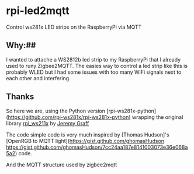 # rpi-led2mqtt
Control ws281x LED strips on the RaspberryPi via MQTT

## Why:##
I wanted to attache a WS2812b led strip to my RaspberryPi that I already used to runy Zigbee2MQTT.
The easies way to control a led strip like this is probably WLED but I had some issues with too many WiFi signals next to each other and interfering. 


## Thanks ##
So here we are, using the Python version [rpi-ws281x-python] (https://github.com/rpi-ws281x/rpi-ws281x-python) wrapping the original library [rpi_ws211x](https://github.com/jgarff/rpi_ws281x) by [Jeremy Graff](https://github.com/jgarff)

The code simple code is very much inspired by [Thomas Hudson]'s [OpenRGB to MQTT light](https://gist.github.com/ghomasHudson https://gist.github.com/ghomasHudson/7cc24aa187e8141003073e36e068a5a2) code.

And the MQTT structure used by zigbee2mqtt 

